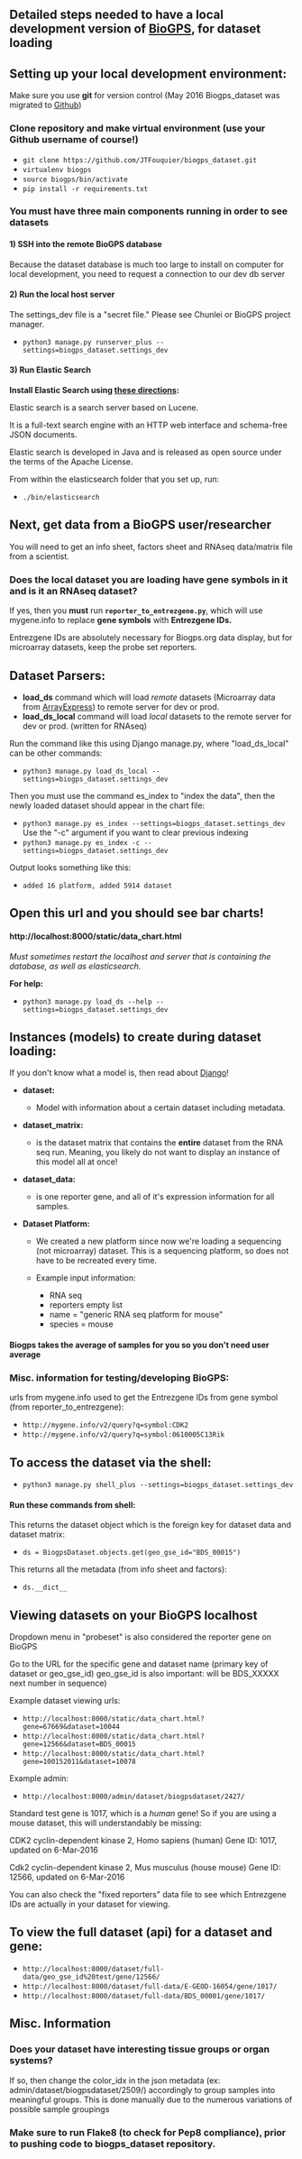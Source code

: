 
## Detailed steps needed to have a local development version of [BioGPS](http://biogps.org/#goto=welcome), for dataset loading


## Setting up your local development environment:

Make sure you use **git** for version control (May 2016 Biogps_dataset was migrated to [Github](https://github.com/SuLab/biogps_dataset))

### Clone repository and make virtual environment (use your Github username of course!)

- `git clone https://github.com/JTFouquier/biogps_dataset.git`
- `virtualenv biogps`
- `source biogps/bin/activate`
- `pip install -r requirements.txt`

### You must have three main components running in order to see datasets

#### 1) SSH into the remote BioGPS database

Because the dataset database is much too large to install on computer for local development, you need to request a connection to our dev db server

#### 2) Run the local host server

The settings_dev file is a "secret file." Please see Chunlei or BioGPS project manager.

- `python3 manage.py runserver_plus --settings=biogps_dataset.settings_dev`

#### 3) Run Elastic Search

**Install Elastic Search using [these directions](https://www.astic.co/guide/en/elasticsearch/reference/current/_installation.html):**

Elastic search is a search server based on Lucene.

It is a full-text search engine with an HTTP web interface and schema-free JSON documents.

Elastic search is developed in Java and is released
as open source under the terms of the Apache License.

From within the elasticsearch folder that you set up, run:

- `./bin/elasticsearch`

## Next, get data from a BioGPS user/researcher
You will need to get an info sheet, factors sheet and RNAseq data/matrix file from a scientist.

### Does the local dataset you are loading have gene symbols in it and is it an RNAseq dataset?

If yes, then you **must** run **`reporter_to_entrezgene.py`**, which will use mygene.info to replace **gene symbols** with **Entrezgene IDs.**

Entrezgene IDs are absolutely necessary for Biogps.org data display, but for microarray datasets, keep the probe set reporters.

## Dataset Parsers:

- **load_ds** command which will load *remote* datasets (Microarray data from [ArrayExpress](https://www.ebi.ac.uk/arrayexpress/)) to remote server for dev or prod.
- **load_ds_local** command will load *local* datasets to the remote server for dev or prod. (written for RNAseq)

Run the command like this using Django manage.py, where "load_ds_local" can be other commands:
- `python3 manage.py load_ds_local --settings=biogps_dataset.settings_dev`

Then you must use the command es_index to "index the data", then the newly loaded dataset should appear in the chart file:
- `python3 manage.py es_index --settings=biogps_dataset.settings_dev`
Use the "-c" argument if you want to clear previous indexing
- `python3 manage.py es_index -c --settings=biogps_dataset.settings_dev`

Output looks something like this:
- `added 16 platform, added 5914 dataset`

## Open this url and you should see bar charts!
#### http://localhost:8000/static/data_chart.html

*Must sometimes restart the localhost and server that is containing the database, as well as elasticsearch.*

**For help:**
- `python3 manage.py load_ds --help --settings=biogps_dataset.settings_dev`

## Instances (models) to create during dataset loading:
If you don't know what a model is, then read about [Django](https://www.djangoproject.com/)!

* **dataset:**
    * Model with information about a certain dataset including metadata.

* **dataset_matrix:**

    * is the dataset matrix that contains the **entire** dataset from the RNA seq run. Meaning, you likely do not want to display an instance of this model all at once!

* **dataset_data:**
    * is one reporter gene, and all of it's expression information for all samples.

* **Dataset Platform:**
    * We created a new platform since now we're loading a sequencing (not microarray) dataset.
This is a sequencing platform, so does not have to be recreated every time.

    * Example input information:
        * RNA seq
        * reporters empty list
        * name = "generic RNA seq platform for mouse"
        * species = mouse

#### Biogps takes the average of samples for you so you don't need user average

### Misc. information for testing/developing BioGPS:

urls from mygene.info used to get the Entrezgene IDs from gene symbol (from reporter_to_entrezgene):

- `http://mygene.info/v2/query?q=symbol:CDK2`
- `http://mygene.info/v2/query?q=symbol:0610005C13Rik`

## To access the dataset via the shell:
- `python3 manage.py shell_plus --settings=biogps_dataset.settings_dev`

#### Run these commands from shell:

This returns the dataset object which is the foreign key for dataset data and dataset matrix:
- `ds = BiogpsDataset.objects.get(geo_gse_id="BDS_00015")`

This returns all the metadata (from info sheet and factors):
- `ds.__dict__`

## Viewing datasets on your BioGPS localhost

Dropdown menu in "probeset" is also considered the reporter gene on BioGPS

Go to the URL for the specific gene and dataset name (primary key of dataset or geo_gse_id)
geo_gse_id is also important: will be BDS_XXXXX next number in sequence)

Example dataset viewing urls:
- `http://localhost:8000/static/data_chart.html?gene=67669&dataset=10044`
- `http://localhost:8000/static/data_chart.html?gene=12566&dataset=BDS_00015`
- `http://localhost:8000/static/data_chart.html?gene=100152011&dataset=10078`

Example admin:
- `http://localhost:8000/admin/dataset/biogpsdataset/2427/`

Standard test gene is 1017, which is a *human* gene! So if you are using a mouse
dataset, this will understandably be missing:

CDK2 cyclin-dependent kinase 2, Homo sapiens (human)
Gene ID: 1017, updated on 6-Mar-2016

Cdk2 cyclin-dependent kinase 2, Mus musculus (house mouse)
Gene ID: 12566, updated on 6-Mar-2016

You can also check the "fixed reporters" data file to see which Entrezgene IDs are actually in your dataset for
viewing.

## To view the full dataset (api) for a dataset and gene:
- `http://localhost:8000/dataset/full-data/geo_gse_id%20test/gene/12566/`
- `http://localhost:8000/dataset/full-data/E-GEOD-16054/gene/1017/`
- `http://localhost:8000/dataset/full-data/BDS_00001/gene/1017/`


## Misc. Information

### Does your dataset have interesting tissue groups or organ systems?

If so, then change the color_idx in the json metadata (ex: admin/dataset/biogpsdataset/2509/) accordingly to group samples into meaningful groups. This is done manually due to the numerous variations of possible sample groupings

### Make sure to run Flake8 (to check for Pep8 compliance), prior to pushing code to biogps_dataset repository.
